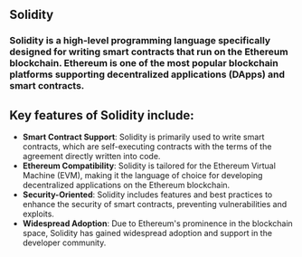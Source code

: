 ## Solidity

### Solidity is a high-level programming language specifically designed for writing smart contracts that run on the Ethereum blockchain. Ethereum is one of the most popular blockchain platforms supporting decentralized applications (DApps) and smart contracts.

## Key features of Solidity include:
- **Smart Contract Support**: Solidity is primarily used to write smart contracts, which are self-executing contracts with the terms of the agreement directly written into code.
- **Ethereum Compatibility**: Solidity is tailored for the Ethereum Virtual Machine (EVM), making it the language of choice for developing decentralized applications on the Ethereum blockchain.
- **Security-Oriented**: Solidity includes features and best practices to enhance the security of smart contracts, preventing vulnerabilities and exploits.
- **Widespread Adoption**: Due to Ethereum's prominence in the blockchain space, Solidity has gained widespread adoption and support in the developer community.
